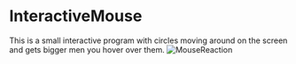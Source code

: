 # InteractiveMouse

This is a small interactive program with circles moving around on the screen and gets bigger men you hover over them.
![MouseReaction](https://user-images.githubusercontent.com/25184812/191985223-f574282b-ba6c-476f-9301-5719f74eae98.gif)
